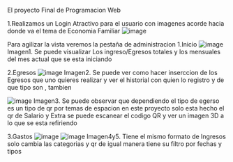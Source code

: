 El proyecto Final de Programacion Web


1.Realizamos un Login Atractivo para el usuario con imagenes acorde hacia donde va el tema de Economia Familiar
![image](https://github.com/user-attachments/assets/fdbedf4b-c5fd-4253-9963-58cdc988504b)

Para agilizar la vista veremos la pestaña de administracion
1.Inicio
![image](https://github.com/user-attachments/assets/006f73bd-4803-4166-bec0-ac914addf1a9)
Imagen1. Se puede visualizar Los ingreso/Egresos totales y los mensuales del mes actual que se esta iniciando

2.Egresos
![image](https://github.com/user-attachments/assets/f756c12e-ee43-45ae-8693-1ab5c6a7fda6)
Imagen2. Se puede ver como hacer inserccion de los Egresos que uno quieres realizar y ver el historial con quien lo registro y de que tipo son , tambien 

![image](https://github.com/user-attachments/assets/96579107-6d30-407e-bd3a-4497ca073b28)
Imagen3. Se puede observar que dependiendo el tipo de egerso es un tipo de qr por temas de espacion en este proyecto solo esta hecho el qr de Salario y Extra se 
puede escanear el codigo QR y ver un imagen 3D a lo que se esta refiriendo

3.Gastos
![image](https://github.com/user-attachments/assets/e5167ad8-5a88-46c0-b9d7-f683cbdca494)
![image](https://github.com/user-attachments/assets/154cefc6-0d9f-4fe8-85ca-43908f2af5de)
Imagen4y5. Tiene el mismo formato de Ingresos solo cambia las categorias y qr de igual manera tiene su filtro por fechas y tipos





